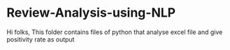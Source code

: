 # Review-Analysis-using-NLP
Hi folks, This folder contains files of python that analyse excel file and give positivity rate as output
